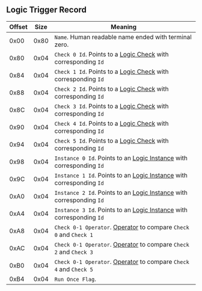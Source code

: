 ## Logic Trigger Record

 Offset | Size | Meaning
--------|------|--------
0x00 | 0x80 | `Name`. Human readable name ended with terminal zero.
0x80 | 0x04 | `Check 0 Id`. Points to a [Logic Check](./LogicCheck.md) with corresponding `Id`
0x84 | 0x04 | `Check 1 Id`. Points to a [Logic Check](./LogicCheck.md) with corresponding `Id`
0x88 | 0x04 | `Check 2 Id`. Points to a [Logic Check](./LogicCheck.md) with corresponding `Id`
0x8C | 0x04 | `Check 3 Id`. Points to a [Logic Check](./LogicCheck.md) with corresponding `Id`
0x90 | 0x04 | `Check 4 Id`. Points to a [Logic Check](./LogicCheck.md) with corresponding `Id`
0x94 | 0x04 | `Check 5 Id`. Points to a [Logic Check](./LogicCheck.md) with corresponding `Id`
0x98 | 0x04 | `Instance 0 Id`. Points to an [Logic Instance](./LogicInstance.md) with corresponding `Id`
0x9C | 0x04 | `Instance 1 Id`. Points to an [Logic Instance](./LogicInstance.md) with corresponding `Id`
0xA0 | 0x04 | `Instance 2 Id`. Points to an [Logic Instance](./LogicInstance.md) with corresponding `Id`
0xA4 | 0x04 | `Instance 3 Id`. Points to an [Logic Instance](./LogicInstance.md) with corresponding `Id`
0xA8 | 0x04 | `Check 0-1 Operator`. [Operator](../../Enumerations/ALM/CheckOperator.md) to compare `Check 0` and `Check 1`
0xAC | 0x04 | `Check 0-1 Operator`. [Operator](../../Enumerations/ALM/CheckOperator.md) to compare `Check 2` and `Check 3`
0xB0 | 0x04 | `Check 0-1 Operator`. [Operator](../../Enumerations/ALM/CheckOperator.md) to compare `Check 4` and `Check 5`
0xB4 | 0x04 | `Run Once Flag`.
